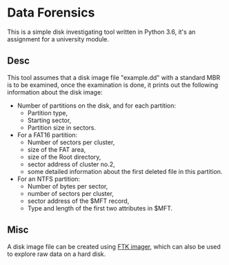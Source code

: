 # Data Forensics

This is a simple disk investigating tool written in Python 3.6, it's an assignment for a university module. 


## Desc

This tool assumes that a disk image file "example.dd" with a standard MBR is to be examined, once the examination is done, it prints out the following information about the disk image: 

* Number of partitions on the disk, and for each partition: 
    * Partition type, 
    * Starting sector, 
    * Partition size in sectors. 
* For a FAT16 partition: 
    * Number of sectors per cluster, 
    * size of the FAT area, 
    * size of the Root directory, 
    * sector address of cluster no.2, 
    * some detailed information about the first deleted file in this partition.
* For an NTFS partition: 
    * Number of bytes per sector, 
    * number of sectors per cluster, 
    * sector address of the $MFT record, 
    * Type and length of the first two attributes in $MFT.


## Misc 
A disk image file can be created using [FTK imager](https://accessdata.com/product-download/ftk-imager-version-4-5), which can also be used to explore raw data on a hard disk.
